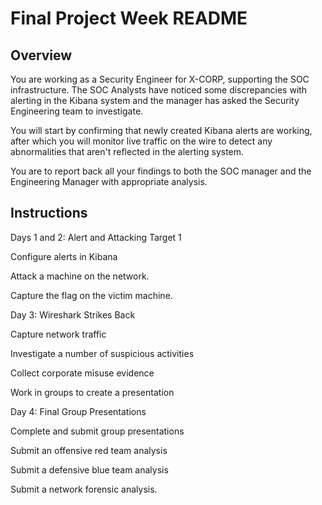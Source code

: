 # Final Project Week README #
## Overview ##

You are working as a Security Engineer for X-CORP, supporting the SOC infrastructure. The SOC Analysts have noticed some discrepancies with alerting in the Kibana system and the manager has asked the Security Engineering team to investigate.

You will start by confirming that newly created Kibana alerts are working, after which you will monitor live traffic on the wire to detect any abnormalities that aren't reflected in the alerting system.

You are to report back all your findings to both the SOC manager and the Engineering Manager with appropriate analysis.

## Instructions ##

Days 1 and 2: Alert and Attacking Target 1

Configure alerts in Kibana

Attack a machine on the network.

Capture the flag on the victim machine.

Day 3: Wireshark Strikes Back

Capture network traffic

Investigate a number of suspicious activities

Collect corporate misuse evidence

Work in groups to create a presentation

Day 4: Final Group Presentations

Complete and submit group presentations

Submit an offensive red team analysis

Submit a defensive blue team analysis

Submit a network forensic analysis.
